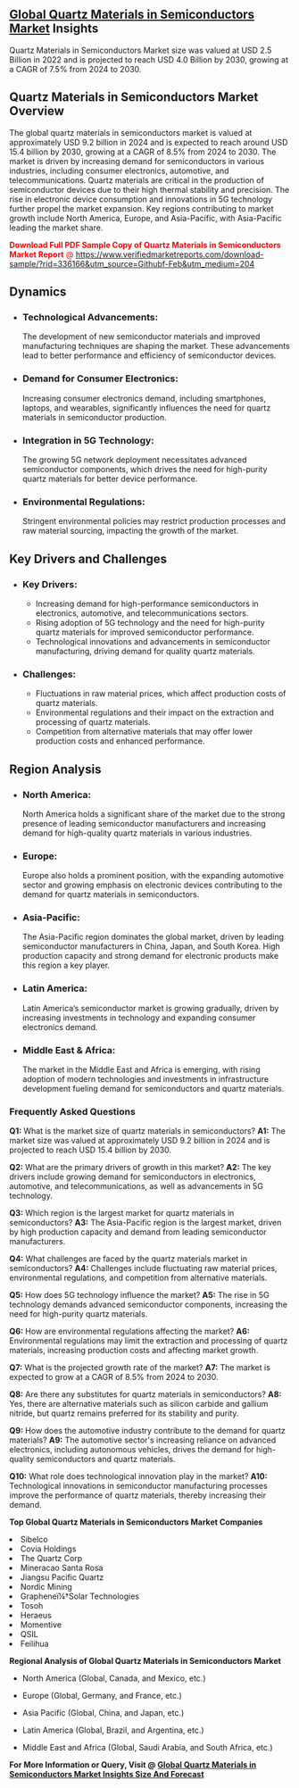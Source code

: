 <h2><a href="https://www.verifiedmarketreports.com/download-sample/?rid=336166&amp;utm_source=Githubf&amp;utm_medium=204" target="_blank">Global Quartz Materials in Semiconductors Market</a> Insights</h2><p>Quartz Materials in Semiconductors Market size was valued at USD 2.5 Billion in 2022 and is projected to reach USD 4.0 Billion by 2030, growing at a CAGR of 7.5% from 2024 to 2030.</p><p> <h2>Quartz Materials in Semiconductors Market Overview</h2> <p>The global quartz materials in semiconductors market is valued at approximately USD 9.2 billion in 2024 and is expected to reach around USD 15.4 billion by 2030, growing at a CAGR of 8.5% from 2024 to 2030. The market is driven by increasing demand for semiconductors in various industries, including consumer electronics, automotive, and telecommunications. Quartz materials are critical in the production of semiconductor devices due to their high thermal stability and precision. The rise in electronic device consumption and innovations in 5G technology further propel the market expansion. Key regions contributing to market growth include North America, Europe, and Asia-Pacific, with Asia-Pacific leading the market share. <p><span class=""><span style="color: #ff0000;"><strong>Download Full PDF Sample Copy of Quartz Materials in Semiconductors Market Report</strong> @ </span><a href="https://www.verifiedmarketreports.com/download-sample/?rid=336166&amp;utm_source=Githubf-Feb&amp;utm_medium=204" target="_blank">https://www.verifiedmarketreports.com/download-sample/?rid=336166&amp;utm_source=Githubf-Feb&amp;utm_medium=204</a></span></p></p> <h2>Dynamics</h2> <ul> <li><h3>Technological Advancements:</h3> The development of new semiconductor materials and improved manufacturing techniques are shaping the market. These advancements lead to better performance and efficiency of semiconductor devices.</li> <li><h3>Demand for Consumer Electronics:</h3> Increasing consumer electronics demand, including smartphones, laptops, and wearables, significantly influences the need for quartz materials in semiconductor production.</li> <li><h3>Integration in 5G Technology:</h3> The growing 5G network deployment necessitates advanced semiconductor components, which drives the need for high-purity quartz materials for better device performance.</li> <li><h3>Environmental Regulations:</h3> Stringent environmental policies may restrict production processes and raw material sourcing, impacting the growth of the market.</li> </ul> <h2>Key Drivers and Challenges</h2> <ul> <li><h3>Key Drivers:</h3> <ul> <li>Increasing demand for high-performance semiconductors in electronics, automotive, and telecommunications sectors.</li> <li>Rising adoption of 5G technology and the need for high-purity quartz materials for improved semiconductor performance.</li> <li>Technological innovations and advancements in semiconductor manufacturing, driving demand for quality quartz materials.</li> </ul> </li> <li><h3>Challenges:</h3> <ul> <li>Fluctuations in raw material prices, which affect production costs of quartz materials.</li> <li>Environmental regulations and their impact on the extraction and processing of quartz materials.</li> <li>Competition from alternative materials that may offer lower production costs and enhanced performance.</li> </ul> </li> </ul> <h2>Region Analysis</h2> <ul> <li><h3>North America:</h3> North America holds a significant share of the market due to the strong presence of leading semiconductor manufacturers and increasing demand for high-quality quartz materials in various industries.</li> <li><h3>Europe:</h3> Europe also holds a prominent position, with the expanding automotive sector and growing emphasis on electronic devices contributing to the demand for quartz materials in semiconductors.</li> <li><h3>Asia-Pacific:</h3> The Asia-Pacific region dominates the global market, driven by leading semiconductor manufacturers in China, Japan, and South Korea. High production capacity and strong demand for electronic products make this region a key player.</li> <li><h3>Latin America:</h3> Latin America’s semiconductor market is growing gradually, driven by increasing investments in technology and expanding consumer electronics demand.</li> <li><h3>Middle East & Africa:</h3> The market in the Middle East and Africa is emerging, with rising adoption of modern technologies and investments in infrastructure development fueling demand for semiconductors and quartz materials.</li> </ul> <h3>Frequently Asked Questions</h3> <p><strong>Q1:</strong> What is the market size of quartz materials in semiconductors? <strong>A1:</strong> The market size was valued at approximately USD 9.2 billion in 2024 and is projected to reach USD 15.4 billion by 2030.</p> <p><strong>Q2:</strong> What are the primary drivers of growth in this market? <strong>A2:</strong> The key drivers include growing demand for semiconductors in electronics, automotive, and telecommunications, as well as advancements in 5G technology.</p> <p><strong>Q3:</strong> Which region is the largest market for quartz materials in semiconductors? <strong>A3:</strong> The Asia-Pacific region is the largest market, driven by high production capacity and demand from leading semiconductor manufacturers.</p> <p><strong>Q4:</strong> What challenges are faced by the quartz materials market in semiconductors? <strong>A4:</strong> Challenges include fluctuating raw material prices, environmental regulations, and competition from alternative materials.</p> <p><strong>Q5:</strong> How does 5G technology influence the market? <strong>A5:</strong> The rise in 5G technology demands advanced semiconductor components, increasing the need for high-purity quartz materials.</p> <p><strong>Q6:</strong> How are environmental regulations affecting the market? <strong>A6:</strong> Environmental regulations may limit the extraction and processing of quartz materials, increasing production costs and affecting market growth.</p> <p><strong>Q7:</strong> What is the projected growth rate of the market? <strong>A7:</strong> The market is expected to grow at a CAGR of 8.5% from 2024 to 2030.</p> <p><strong>Q8:</strong> Are there any substitutes for quartz materials in semiconductors? <strong>A8:</strong> Yes, there are alternative materials such as silicon carbide and gallium nitride, but quartz remains preferred for its stability and purity.</p> <p><strong>Q9:</strong> How does the automotive industry contribute to the demand for quartz materials? <strong>A9:</strong> The automotive sector's increasing reliance on advanced electronics, including autonomous vehicles, drives the demand for high-quality semiconductors and quartz materials.</p> <p><strong>Q10:</strong> What role does technological innovation play in the market? <strong>A10:</strong> Technological innovations in semiconductor manufacturing processes improve the performance of quartz materials, thereby increasing their demand.</p> </p><p><strong>Top Global Quartz Materials in Semiconductors Market Companies</strong></p><div data-test-id=""><p><li>Sibelco</li><li> Covia Holdings</li><li> The Quartz Corp</li><li> Mineracao Santa Rosa</li><li> Jiangsu Pacific Quartz</li><li> Nordic Mining</li><li> Grapheneï¼†Solar Technologies</li><li> Tosoh</li><li> Heraeus</li><li> Momentive</li><li> QSIL</li><li> Feilihua</li></p><div><strong>Regional Analysis of&nbsp;Global Quartz Materials in Semiconductors Market</strong></div><ul><li dir="ltr"><p dir="ltr">North America&nbsp;(Global, Canada, and Mexico, etc.)</p></li><li dir="ltr"><p dir="ltr">Europe (Global, Germany, and France, etc.)</p></li><li dir="ltr"><p dir="ltr">Asia Pacific&nbsp;(Global, China, and Japan, etc.)</p></li><li dir="ltr"><p dir="ltr">Latin America&nbsp;(Global, Brazil, and Argentina, etc.)</p></li><li dir="ltr">Middle East and Africa&nbsp;(Global, Saudi Arabia, and South Africa, etc.)</li></ul><p><strong>For More Information or Query, Visit @&nbsp;</strong><strong><a href="https://www.verifiedmarketreports.com/product/quartz-materials-in-semiconductors-market/?utm_source=Githubf&amp;utm_medium=204" target="_blank">Global Quartz Materials in Semiconductors Market Insights Size And Forecast</a></strong></p></div>
